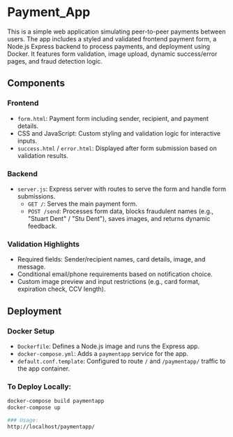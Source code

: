 # Payment_App

This is a simple web application simulating peer-to-peer payments between users. The app includes a styled and validated frontend payment form, a Node.js Express backend to process payments, and deployment using Docker. It features form validation, image upload, dynamic success/error pages, and fraud detection logic.

## Components

### Frontend
- `form.html`: Payment form including sender, recipient, and payment details.
- CSS and JavaScript: Custom styling and validation logic for interactive inputs.
- `success.html` / `error.html`: Displayed after form submission based on validation results.

### Backend
- `server.js`: Express server with routes to serve the form and handle form submissions.
  - `GET /`: Serves the main payment form.
  - `POST /send`: Processes form data, blocks fraudulent names (e.g., "Stuart Dent" / "Stu Dent"), saves images, and returns dynamic feedback.

### Validation Highlights
- Required fields: Sender/recipient names, card details, image, and message.
- Conditional email/phone requirements based on notification choice.
- Custom image preview and input restrictions (e.g., card format, expiration check, CCV length).
  
## Deployment

### Docker Setup
- `Dockerfile`: Defines a Node.js image and runs the Express app.
- `docker-compose.yml`: Adds a `paymentapp` service for the app.
- `default.conf.template`: Configured to route `/` and `/paymentapp/` traffic to the app container.

### To Deploy Locally:
```bash
docker-compose build paymentapp
docker-compose up

### Usage:
http://localhost/paymentapp/


